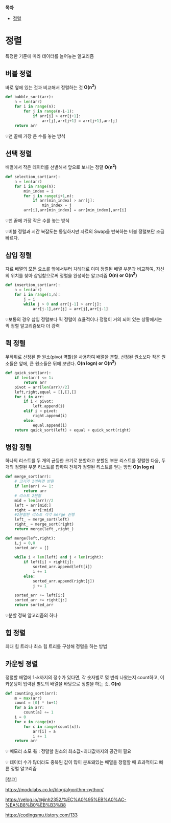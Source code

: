 **목차**

- [정렬](#정렬)



# 정렬

특정한 기준에 따라 데이터를 늘어놓는 알고리즘



## 버블 정렬

바로 옆에 있는 것과 비교해서 정렬하는 것  **O(n<sup>2</sup>)**

```python
def bubble_sort(arr):
    n = len(arr)
    for i in range(n):
        for j in range(n-i-1):
            if arr[j] > arr[j+1]:
                arr[j],arr[j+1] = arr[j+1],arr[j]
    return arr
```

💡맨 끝에 가장 큰 수를 놓는 방식



## 선택 정렬

배열에서 작은 데이터를 선별해서 앞으로 보내는 정렬 **O(n<sup>2</sup>)**

```python
def selection_sort(arr):
    n = len(arr)
    for i in range(n):
        min_index = i
        for j in range(i+1,n):
            if arr[min_index] > arr[j]:
                min_index = j
        arr[i],arr[min_index] = arr[min_index],arr[i]
```

💡맨 끝에 가장 작은 수를 놓는 방식

💡버블 정렬과 시간 복잡도는 동일하지만 자료의 Swap을 반복하는 버블 정렬보단 조금 빠르다.



## 삽입 정렬

자료 배열의 모든 요소를 앞에서부터 차례대로 이미 정렬된 배열 부분과 비교하여, 자신의 위치를 찾아 삽입함으로써 정렬을 완성하는 알고리즘 **O(n) or O(n<sup>2</sup>)**

```python
def insertion_sort(arr):
    n = len(arr)
    for i in range(1,n):
        j = i
        while j > 0 and arr[j-1] > arr[j]:
            arr[j-1],arr[j] = arr[j],arr[j-1]
```

💡보통의 경우 삽입 정렬보다 퀵 정렬이 효율적이나 정렬이 거의 되어 있는 상황에서는 퀵 정렬 알고리즘보다 더 강력



## 퀵 정렬

무작위로 선정된 한 원소(pivot 역할)을 사용하여 배열을 분할. 선정된 원소보다 작은 원소들은 앞에, 큰 원소들은 뒤에 보낸다.  **O(n logn) or O(n<sup>2</sup>)**

```python
def quick_sort(arr):
    if len(arr) <= 1:
        return arr
    pivot = arr[len(arr)//2]
    left,right,equal = [],[],[]
    for i in arr:
        if i < pivot:
            left.append(i)
        elif i > pivot:
            right.append(i)
        else:
            equal.append(i)
    return quick_sort(left) + equal + quick_sort(right)
```



## 병합 정렬

하나의 리스트를 두 개의 균등한 크기로 분할하고 분할된 부분 리스트를 정렬한 다음, 두 개의 정렬된 부분 리스트를 합하여 전체가 정렬된 리스트를 얻는 방법 **O(n log n)** 

```python
def merge_sort(arr):
    # 크기가 1이하면 반환
    if len(arr) <= 1:
        return arr
    # 리스트 2분할
    mid = len(arr)//2
    left = arr[mid:]
    right = arr[:mid]
    #2분할한 리스트 각각 merge 진행
    left_ = merge_sort(left)
    right_ = merge_sort(right)
    return merge(left_,right_)

def merge(left,right):
    i,j = 0,0
    sorted_arr = []
    
    while i < len(left) and j < len(right):
        if left[i] < right[j]:
            sorted_arr.append(left[i])
            i += 1
        else:
            sorted_arr.append(right[j])
            j += 1
    
    sorted_arr += left[i:]
    sorted_arr += right[j:]
    return sorted_arr
```

💡분할 정복 알고리즘의 하나



## 힙 정렬

최대 힙 트리나 최소 힙 트리를 구성해 정렬을 하는 방법





## 카운팅 정렬

정렬할 배열에 1~k까지의 정수가 있다면, 각 숫자별로 몇 번씩 나왔는지 count하고, 이 카운팅이 입력된 별도의 배열을 바탕으로 정렬을 하는 것. **O(n)**

```python
def counting_sort(arr):
    m = max(arr)
    count = [0] * (m+1)
    for a in arr:
        count[a] += 1
    i = 0
    for x in range(m):
        for c in range(count[x]):
            arr[i] = a
            i += 1
    return arr
```

💡 메모리 소모 有 : 정렬할 원소의 최소값~최대값까지의 공간이 필요

💡 데이터 수가 많더라도 중복된 값이 많이 분포돼있는 배열을 정렬할 때 효과적이고 빠른 정렬 알고리즘



[참고]

https://modulabs.co.kr/blog/algorithm-python/

https://velog.io/@jinh2352/%EC%A0%95%EB%A0%AC-%EA%B8%B0%EB%B3%B8

https://codingsmu.tistory.com/133

